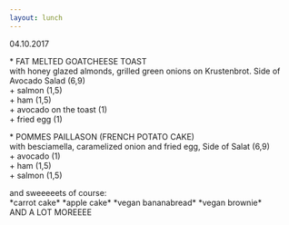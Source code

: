 ```yaml
---
layout: lunch
---
```



04.10.2017

\* FAT MELTED GOATCHEESE TOAST<br>with honey glazed almonds, grilled green onions on Krustenbrot. Side of Avocado Salad (6,9)<br>+ salmon (1,5)<br>+ ham (1,5)<br>+ avocado on the toast (1)<br>+ fried egg (1)

\* POMMES PAILLASON (FRENCH POTATO CAKE)<br>with besciamella, caramelized onion and fried egg, Side of Salat (6,9)<br>+ avocado (1)<br>+ ham (1,5)<br>+ salmon (1,5)

and sweeeeets of course:<br>\*carrot cake\* \*apple cake\* \*vegan bananabread\* \*vegan brownie\*<br>AND A LOT MOREEEE
